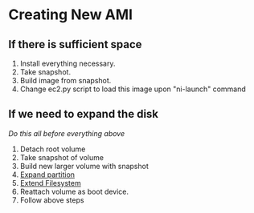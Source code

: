 # Creating New AMI

## If there is sufficient space
1. Install everything necessary.
2. Take snapshot.
3. Build image from snapshot.
4. Change ec2.py script to load this image upon "ni-launch" command

## If we need to expand the disk
*Do this all before everything above*
1. Detach root volume
2. Take snapshot of volume
3. Build new larger volume with snapshot
4. [Expand partition](http://docs.aws.amazon.com/AWSEC2/latest/UserGuide/storage_expand_partition.html)
5. [Extend Filesystem](http://docs.aws.amazon.com/AWSEC2/latest/UserGuide/ebs-expand-volume.html#recognize-expanded-volume-linux)
6. Reattach volume as boot device.
7. Follow above steps